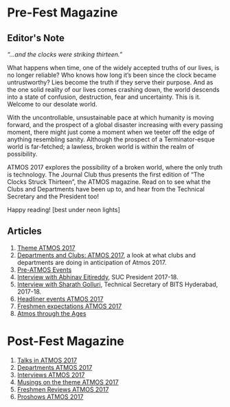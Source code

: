<!-- TITLE: Atmos 2017 Magazines -->
<!-- SUBTITLE: Journal Club's special publication on ATMOS 2017. -->

# Pre-Fest Magazine
## Editor's Note
*“...and the clocks were striking thirteen.”*

What happens when time, one of the widely accepted truths of our lives, is no longer reliable? Who knows how long it’s been since the clock became untrustworthy? Lies become the truth if they serve their purpose. And as the one solid reality of our lives comes crashing down, the world descends into a state of confusion, destruction, fear and uncertainty. This is it. Welcome to our desolate world.

With the uncontrollable, unsustainable pace at which humanity is moving forward, and the prospect of a global disaster increasing with every passing moment, there might just come a moment when we teeter off the edge of anything resembling sanity. Although the prospect of a Terminator-esque world is far-fetched; a lawless, broken world is within the realm of possibility.

ATMOS 2017 explores the possibility of a broken world, where the only truth is technology. The Journal Club thus presents the first edition of “The Clocks Struck Thirteen”, the ATMOS magazine. Read on to see what the Clubs and Departments have been up to, and hear from the Technical Secretary and the President too!

Happy reading!
[best under neon lights]

## Articles
1. [Theme ATMOS 2017](/news/fests/atmos-17/themes)
2. [Departments and Clubs: ATMOS 2017](/news/fests/atmos-17/dept-club-work), a look at what clubs and departments are doing in anticipation of Atmos 2017.
3. [Pre-ATMOS Events](/news/fests/atmos-17/pre-atmos)
4. [Interview with Abhinav Eitireddy](/news/fests/atmos-17/president-interview), SUC President 2017-18.
5. [Interview with Sharath Golluri](/news/fests/atmos-17/techsec-interview), Technical Secretary of BITS Hyderabad, 2017-18.
6. [Headliner events ATMOS 2017](/news/fests/atmos-17/events)
7. [Freshmen expectations ATMOS 2017](/news/fests/atmos-17/expectations)
8. [Atmos through the Ages](/news/fests/atmos-17/atmos-over-time)

# Post-Fest Magazine
1. [Talks in ATMOS 2017](/news/fests/atmos-17/talks)
2. [Departments ATMOS 2017](/news/fests/atmos-17/depts)
3. [Interviews ATMOS 2017](/news/fests/atmos-17/interview)
4. [Musings on the theme ATMOS 2017](/news/fests/atmos-17/theme)
5. [ Freshmen Reviews ATMOS 2017](/news/fests/atmos-17/reviews)
6. [Proshows ATMOS 2017](/news/fests/atmos-17/proshows)

